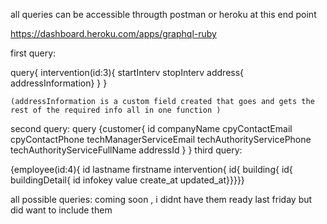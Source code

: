 all queries can be accessible througth postman or heroku at this end point

https://dashboard.heroku.com/apps/graphql-ruby

first query:

query{ intervention(id:3){ 
  startInterv 
  stopInterv address{ 
    addressInformation} } }
    
    (addressInformation is a custom field created that goes and gets the rest of the required info all in one function )

second query:
query {customer{
  id
	companyName
  cpyContactEmail
  cpyContactPhone
  techManagerServiceEmail
  techAuthorityServicePhone
  techAuthorityServiceFullName
  addressId
  }
}
 	third query: 

  {employee(id:4){
id
lastname
firstname
intervention{
id{
building{
id{
buildingDetail{
id
infokey
value
create_at
updated_at}}}}}

all possible queries:
coming soon , i didnt have them ready last friday but did want to include them
